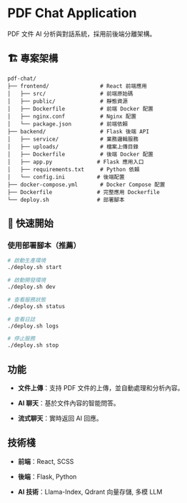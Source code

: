 # PDF Chat Application

PDF 文件 AI 分析與對話系統，採用前後端分離架構。

## 🏗️ 專案架構

```
pdf-chat/
├── frontend/                # React 前端應用
│   ├── src/                 # 前端原始碼
│   ├── public/              # 靜態資源
│   ├── Dockerfile           # 前端 Docker 配置
│   ├── nginx.conf           # Nginx 配置
│   └── package.json         # 前端依賴
├── backend/                 # Flask 後端 API
│   ├── service/             # 業務邏輯服務
│   ├── uploads/             # 檔案上傳目錄
│   ├── Dockerfile           # 後端 Docker 配置
│   ├── app.py              # Flask 應用入口
│   ├── requirements.txt     # Python 依賴
│   └── config.ini          # 後端配置
├── docker-compose.yml       # Docker Compose 配置
├── Dockerfile              # 完整應用 Dockerfile
└── deploy.sh               # 部署腳本
```

## 🚀 快速開始

### 使用部署腳本（推薦）

```bash
# 啟動生產環境
./deploy.sh start

# 啟動開發環境
./deploy.sh dev

# 查看服務狀態
./deploy.sh status

# 查看日誌
./deploy.sh logs

# 停止服務
./deploy.sh stop
```

## 功能

- **文件上傳**：支持 PDF 文件的上傳，並自動處理和分析內容。

- **AI 聊天**：基於文件內容的智能問答。

- **流式聊天**：實時返回 AI 回應。

## 技術棧

- **前端**：React, SCSS

- **後端**：Flask, Python

- **AI 技術**：Llama-Index, Qdrant 向量存儲, 多模 LLM

